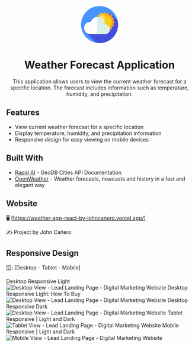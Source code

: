 <!-- markdownlint-configure-file {
  "MD013": {
    "code_blocks": false,
    "tables": false
  },
  "MD033": false,
  "MD041": false
} -->

<div align="center">
  <a href="https://weather-app-react-by-johncanero.vercel.app/" target="_blank">
    <img alt="weatherAppLogo" height="100" src="./src/images/weatherAppIcon.png"/>
  </a>
</div>

<div align="center">

# Weather Forecast Application

This application allows users to view the current weather forecast for a specific location. The forecast includes information such as temperature, humidity, and precipitation.

</div>

## Features

- View current weather forecast for a specific location
- Display temperature, humidity, and precipitation information
- Responsive design for easy viewing on mobile devices

## Built With

- [Rapid AI](https://rapidapi.com/wirefreethought/api/geodb-cities/) - GeoDB Cities API Documentation
- [OpenWeather](https://openweathermap.org/) - Weather forecasts, nowcasts and history in a fast and elegant way



## Website

🖥️ [https://weather-app-react-by-johncanero.vercel.app/]

✍️ Project by John Cañero

## Responsive Design

🪟: [Desktop - Tablet - Mobile]

Desktop Responsive Light
![Desktop View - Lead Landing Page - Digital Marketing Website](./public/images/responsive/leadLandingPageLight.jpg)
Desktop Responsive Light: How To Buy
![Desktop View - Lead Landing Page - Digital Marketing Website](./public/images/responsive/leadLandingPageServicesLight.jpg)
Desktop Responsive Dark
![Desktop View - Lead Landing Page - Digital Marketing Website](./public/images/responsive/leadLandingPageDark.jpg)
Tablet Responsive | Light and Dark
![Tablet View - Lead Landing Page - Digital Marketing Website](./public/images/responsive/leadLandingPageTablet.jpg)
Mobile Responsive | Light and Dark
![Mobile View - Lead Landing Page - Digital Marketing Website](./public/images/responsive/leadLandingPageMobile.jpg)
